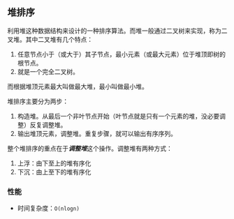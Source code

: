 ## 堆排序

利用堆这种数据结构来设计的一种排序算法。而堆一般通过二叉树来实现，称为二叉堆。其中二叉堆有几个特点：

1. 任意节点小于（或大于）其子节点，最小元素（或最大元素）位于堆顶即树的根节点。
2. 就是一个完全二叉树。

而根据堆顶元素最大叫做最大堆，最小叫做最小堆。

堆排序主要分为两步：
1. 构造堆。从最后一个非叶节点开始（叶节点就是只有一个元素的堆，没必要调整）反复调整堆。
2. 输出堆顶元素，调整堆。重复步骤，就可以输出有序序列。

整个堆排序的重点在于***调整堆***这个操作。调整堆有两种方式：
1. 上浮：由下至上的堆有序化
2. 下沉：由上至下的堆有序化


### 性能

- 时间复杂度：`O(nlogn)`